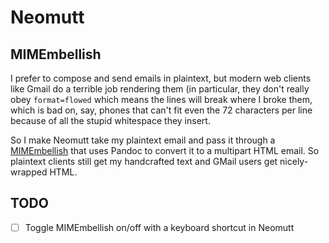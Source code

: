 # Neomutt

## MIMEmbellish

I prefer to compose and send emails in plaintext, but modern web clients like
Gmail do a terrible job rendering them (in particular, they don't really obey
`format=flowed` which means the lines will break where I broke them, which is
bad on, say, phones that can't fit even the 72 characters per line because of
all the stupid whitespace they insert.

So I make Neomutt take my plaintext email and pass it through a
[MIMEmbellish](./files/.config/mutt/scripts/MIMEmbellish) that uses Pandoc to
convert it to a multipart HTML email. So plaintext clients still get my
handcrafted text and GMail users get nicely-wrapped HTML.

## TODO
- [ ] Toggle MIMEmbellish on/off with a keyboard shortcut in Neomutt
